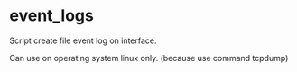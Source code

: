 # event_logs
Script create file event log on interface.

Can use on operating system linux only. (because use command tcpdump)
